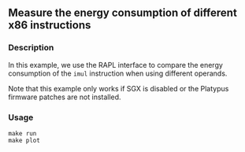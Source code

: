 ## Measure the energy consumption of different x86 instructions

### Description
In this example, we use the RAPL interface to compare the energy consumption of the `imul` instruction when using different operands.

Note that this example only works if SGX is disabled or the Platypus firmware patches are not installed.

### Usage

    make run
    make plot

